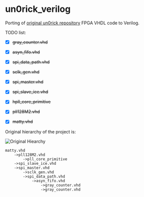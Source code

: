 # un0rick_verilog

Porting of [original un0rick repository][original_repo] FPGA VHDL code to Verilog.

TODO list:
* [x] ~~gray_counter.vhd~~
* [x] ~~asyn_fifo.vhd~~
* [x] ~~spi_data_path.vhd~~
* [x] ~~sclk_gen.vhd~~
* [x] ~~spi_master.vhd~~
* [x] ~~spi_slave_ice.vhd~~
* [x] ~~hpll_core_primitive~~
* [x] ~~pll128M2.vhd~~
* [x] ~~matty.vhd~~



Original hierarchy of the project is: 

![Original Hiearchy][original_hiearchy]

```
matty.vhd
    ->pll128M2.vhd
        ->pll_core_primitive
    ->spi_slave_ice.vhd
    ->spi_master.vhd
        ->sclk_gen.vhd
        ->spi_data_path.vhd
            ->asyn_fifo.vhd
                ->gray_counter.vhd
                ->gray_counter.vhd
```





[original_repo]: https://github.com/kelu124/un0rick/tree/master/software
[original_hiearchy]: doc/original_hiearchy.png